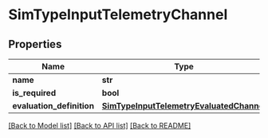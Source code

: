 # SimTypeInputTelemetryChannel

## Properties
Name | Type | Description | Notes
------------ | ------------- | ------------- | -------------
**name** | **str** |  | [optional] 
**is_required** | **bool** |  | [optional] 
**evaluation_definition** | [**SimTypeInputTelemetryEvaluatedChannel**](SimTypeInputTelemetryEvaluatedChannel.md) |  | [optional] 

[[Back to Model list]](../README.md#documentation-for-models) [[Back to API list]](../README.md#documentation-for-api-endpoints) [[Back to README]](../README.md)


